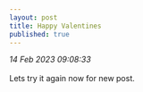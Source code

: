 ```yaml
---
layout: post
title: Happy Valentines
published: true
---
```

_14 Feb 2023 09:08:33_
<br>
<br>
Lets try it again now for new post.
